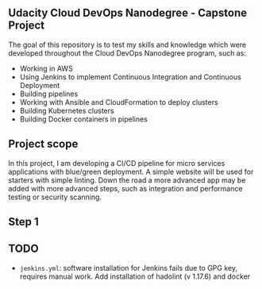 ## Udacity Cloud DevOps Nanodegree - Capstone Project
The goal of this repository is to test my skills and knowledge which were developed throughout the Cloud DevOps Nanodegree program, such as:
 * Working in AWS
 * Using Jenkins to implement Continuous Integration and Continuous Deployment
 * Building pipelines
 * Working with Ansible and CloudFormation to deploy clusters
 * Building Kubernetes clusters
 * Building Docker containers in pipelines

## Project scope
In this project, I am developing a CI/CD pipeline for micro services applications with blue/green deployment. A simple website will be used for starters with simple linting. Down the road a more advanced app may be added with more advanced steps, such as integration and performance testing or security scanning.

## Step 1

## TODO
 - `jenkins.yml`: software installation for Jenkins fails due to GPG key, requires manual work. Add installation of hadolint (v 1.17.6) and docker